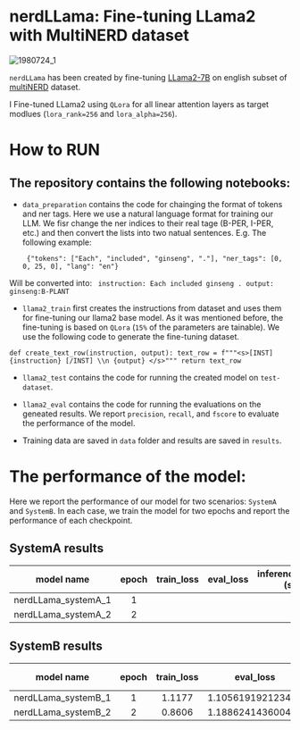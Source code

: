 # nerdLLama: Fine-tuning LLama2 with MultiNERD dataset

![1980724_1](https://github.com/naserahmadi/nerdLLama/assets/45039751/0dcae54b-eb72-438a-a85f-1ba8639c9782)

`nerdLLama` has been created by fine-tuning [LLama2-7B](https://huggingface.co/NousResearch/Llama-2-7b-hf) on english subset of [multiNERD](https://huggingface.co/datasets/Babelscape/multinerd?row=17) dataset.  

I Fine-tuned LLama2 using `QLora` for all linear attention layers as target modlues (`lora_rank=256` and `lora_alpha=256`).

# How to RUN

## The repository contains the following notebooks:
* `data_preparation` contains the code for chainging the format of tokens and ner tags. Here we use a natural language format for training our LLM. We fisr change the ner indices to their real tage (B-PER, I-PER, etc.) and then convert the lists into two natual sentences. E.g. The following example:

  ``  {"tokens": ["Each", "included", "ginseng", "."], "ner_tags": [0, 0, 25, 0], "lang": "en"} ``

Will be converted into: ``  instruction: Each included ginseng . output: ginseng:B-PLANT ``



* `llama2_train` first creates the instructions from dataset and uses them for fine-tuning our llama2 base model. As it was mentioned before, the fine-tuning is based on `QLora` (`15%` of the parameters are tainable). We use the following code to generate the fine-tuning dataset.

``
def create_text_row(instruction, output):
    text_row = f"""<s>[INST] {instruction} [/INST] \\n {output} </s>"""
    return text_row
``

* `llama2_test` contains the code for running the created model on `test-dataset`.

* `llama2_eval` contains the code for running the evaluations on the geneated results. We report `precision`, `recall`, and `fscore` to evaluate the performance of the model.

* Training data are saved in `data` folder and results are saved in `results`.


# The performance of the model:

Here we report the performance of our model for two scenarios: `SystemA` and `SystemB`. In each case, we train the model for two epochs and report the performance of each checkpoint. 

## SystemA results

|model name | epoch | train_loss | eval_loss | inference_time (s) | precision | recall | fscore |
|-----------------|:------:|:---------:|:---------:|:---------:|:---:|:---:|:---:|
|nerdLLama_systemA_1|1| | | | 95.59% | 96.36% | 97.14% |
|nerdLLama_systemA_2|2| | | | 96.05% | 96.19% | 97.24% |


## SystemB results

|model name | epoch | train_loss | eval_loss | eval_time_per_steps (s) | precision | recall | fscore |
|-----------------|:------:|:---------:|:---------:|:---------:|:---:|:---:|:---:|
|nerdLLama_systemB_1|1| 1.1177 | 1.105619192123413 | 8.527 | |  | |
|nerdLLama_systemB_2|2| 0.8606 | 1.188624143600463 | 8.493 | |  | |
